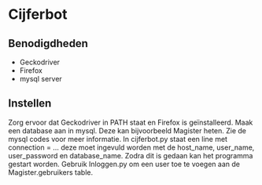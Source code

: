 # Cijferbot
## Benodigdheden
* Geckodriver
* Firefox
* mysql server

## Instellen
Zorg ervoor dat Geckodriver in PATH staat en Firefox is geïnstalleerd. Maak een database aan in mysql. Deze kan bijvoorbeeld Magister heten. Zie de mysql codes voor meer informatie.
In cijferbot.py staat een line met connection = … deze moet ingevuld worden met de host_name, user_name, user_password en database_name.
Zodra dit is gedaan kan het programma gestart worden.
Gebruik Inloggen.py om een user toe te voegen aan de Magister.gebruikers table.
